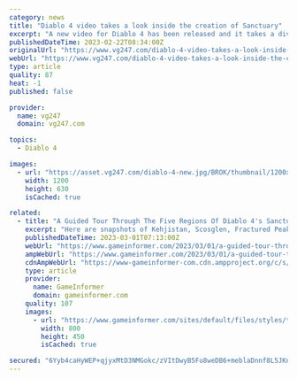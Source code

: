 ```yaml
---
category: news
title: "Diablo 4 video takes a look inside the creation of Sanctuary"
excerpt: "A new video for Diablo 4 has been released and it takes a dive into its design, the regions, and monstrous inhabitants of Sanctuary."
publishedDateTime: 2023-02-22T08:34:00Z
originalUrl: "https://www.vg247.com/diablo-4-video-takes-a-look-inside-the-creation-of-sanctuary"
webUrl: "https://www.vg247.com/diablo-4-video-takes-a-look-inside-the-creation-of-sanctuary"
type: article
quality: 87
heat: -1
published: false

provider:
  name: vg247
  domain: vg247.com

topics:
  - Diablo 4

images:
  - url: "https://asset.vg247.com/diablo-4-new.jpg/BROK/thumbnail/1200x630/diablo-4-new.jpg"
    width: 1200
    height: 630
    isCached: true

related:
  - title: "A Guided Tour Through The Five Regions Of Diablo 4's Sanctuary"
    excerpt: "Here are snapshots of Kehjistan, Scosglen, Fractured Peaks, Dry Steppes, and Hawezar and information on what to expect in each."
    publishedDateTime: 2023-03-01T07:13:00Z
    webUrl: "https://www.gameinformer.com/2023/03/01/a-guided-tour-through-the-five-regions-of-diablo-4s-sanctuary"
    ampWebUrl: "https://www.gameinformer.com/2023/03/01/a-guided-tour-through-the-five-regions-of-diablo-4s-sanctuary?amp"
    cdnAmpWebUrl: "https://www-gameinformer-com.cdn.ampproject.org/c/s/www.gameinformer.com/2023/03/01/a-guided-tour-through-the-five-regions-of-diablo-4s-sanctuary?amp"
    type: article
    provider:
      name: GameInformer
      domain: gameinformer.com
    quality: 107
    images:
      - url: "https://www.gameinformer.com/sites/default/files/styles/thumbnail/public/2023/02/28/7c1c912a/d4_gulraan_dry_steppes_art.jpg"
        width: 800
        height: 450
        isCached: true

secured: "6Yyb4caHyWEP+qjyxMtD3NMGokc/zVItDwyB5Fu8weDB6+meblaDnnf8L5JKne5lyLKuvJGcCkK9J+CMUaj5gSOuHI9fw18KaUnzvwTgTxenBWLbvXs6YzMwAZtNVlCyYkOOBS49PDL5Kev7W9PsEZ0QytGi6nMglUbK4DGWtiaMRkVYgfT4twcqs44lNanzIf+FmyOGl0oS+yMXJLP1I2jia5Z7iaaBT4J2lT9UIH5gUxN9fmiM/l7m42XbcMzXNrSGkYGEqV6dZyhlHVnkVmpZGKBm1dFutLW6cNfBLj/ZV7rZlISeChGtntOwqBbiYJaND2Olw/nVtWBKWsgNrOMWSTZsnmsWvbilQDTwiA8=;XbCodXAsOmDrhLXYk3ZQRg=="
---
```


